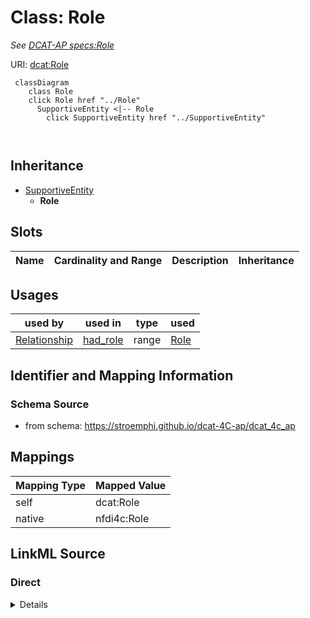 

# Class: Role


_See [DCAT-AP specs:Role](https://semiceu.github.io/DCAT-AP/releases/3.0.0/#Role)_





URI: [dcat:Role](http://www.w3.org/ns/dcat#Role)






```mermaid
 classDiagram
    class Role
    click Role href "../Role"
      SupportiveEntity <|-- Role
        click SupportiveEntity href "../SupportiveEntity"
      
      
```





## Inheritance
* [SupportiveEntity](SupportiveEntity.md)
    * **Role**



## Slots

| Name | Cardinality and Range | Description | Inheritance |
| ---  | --- | --- | --- |





## Usages

| used by | used in | type | used |
| ---  | --- | --- | --- |
| [Relationship](Relationship.md) | [had_role](had_role.md) | range | [Role](Role.md) |






## Identifier and Mapping Information







### Schema Source


* from schema: https://stroemphi.github.io/dcat-4C-ap/dcat_4c_ap




## Mappings

| Mapping Type | Mapped Value |
| ---  | ---  |
| self | dcat:Role |
| native | nfdi4c:Role |







## LinkML Source

<!-- TODO: investigate https://stackoverflow.com/questions/37606292/how-to-create-tabbed-code-blocks-in-mkdocs-or-sphinx -->

### Direct

<details>
```yaml
name: Role
description: See [DCAT-AP specs:Role](https://semiceu.github.io/DCAT-AP/releases/3.0.0/#Role)
from_schema: https://stroemphi.github.io/dcat-4C-ap/dcat_4c_ap
is_a: SupportiveEntity
abstract: false
class_uri: dcat:Role

```
</details>

### Induced

<details>
```yaml
name: Role
description: See [DCAT-AP specs:Role](https://semiceu.github.io/DCAT-AP/releases/3.0.0/#Role)
from_schema: https://stroemphi.github.io/dcat-4C-ap/dcat_4c_ap
is_a: SupportiveEntity
abstract: false
class_uri: dcat:Role

```
</details>